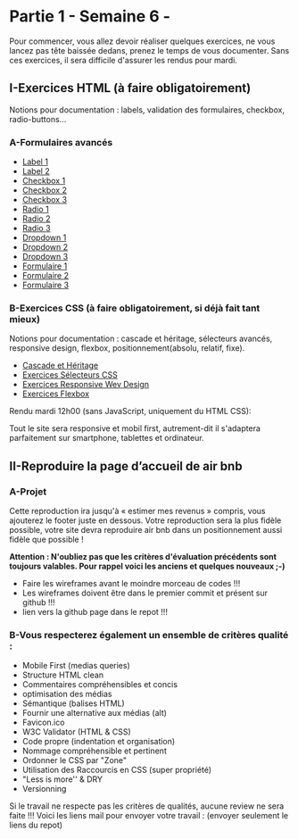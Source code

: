 # Partie 1 - Semaine 6 - 

Pour commencer, vous allez devoir réaliser quelques exercices, ne vous lancez pas tête baissée dedans, prenez le temps de vous documenter. Sans ces exercices, il sera
difficile d'assurer les rendus pour mardi.

## I-Exercices HTML (à faire obligatoirement)

Notions pour documentation : labels, validation des formulaires, checkbox,
radio-buttons...

### A-Formulaires avancés

* [Label 1](https://skillcode.fr/exercicehtml-label1/)
* [Label 2](https://skillcode.fr/exercicehtml-label-2/)
* [Checkbox 1](https://skillcode.fr/exercicehtml-checkbox-1/)
* [Checkbox 2](https://skillcode.fr/exercicehtml-checkbox-2/)
* [Checkbox 3](https://skillcode.fr/exercicehtml-checkbox-3/)
* [Radio 1](https://skillcode.fr/exerciehtml-radio-1/)
* [Radio 2](https://skillcode.fr/exercicehtml-boutton-radio-2/)
* [Radio 3](https://skillcode.fr/exercicehtml-boutton-radio-3/)
* [Dropdown 1](https://skillcode.fr/exercicehtml-dropdown-1/)
* [Dropdown 2](https://skillcode.fr/exercicehtml-dropdown-2/)
* [Dropdown 3](https://skillcode.fr/exercicehtml-dropdown-3/)
* [Formulaire 1](https://skillcode.fr/exercicehtml-formulaire-1/)
* [Formulaire 2](https://skillcode.fr/exercicehtml-formulaire-2/)
* [Formulaire 3](https://skillcode.fr/exercicehtml-formulaire-3/)

### B-Exercices CSS (à faire obligatoirement, si déjà fait tant mieux)

Notions pour documentation : cascade et héritage, sélecteurs avancés, responsive
design, flexbox, positionnement(absolu, relatif, fixe).
* [Cascade et Héritage](https://skillcode.fr/exercice-cascade-et-heritage/)
* [Exercices Sélecteurs CSS](https://skillcode.fr/exercice-selecteurs-css-avances/)
* [Exercices Responsive Wev Design](https://skillcode.fr/exercices-responsive-web-design/)
* [Exercices Flexbox](https://skillcode.fr/exercices-flexbox/)

Rendu mardi 12h00 (sans JavaScript, uniquement du HTML CSS):

Tout le site sera responsive et mobil first, autrement-dit il s'adaptera parfaitement sur smartphone, tablettes et ordinateur.

## II-Reproduire la page d’accueil de air bnb

### A-Projet

Cette reproduction ira jusqu'à « estimer mes revenus » compris, vous ajouterez le footer juste en dessous.
Votre reproduction sera la plus fidèle possible, votre site devra reproduire air bnb dans un positionnement aussi fidèle que possible !

**Attention : N'oubliez pas que les critères d'évaluation précédents sont toujours valables. Pour rappel voici les anciens et quelques nouveaux ;-)**

* Faire les wireframes avant le moindre morceau de codes !!!
* Les wireframes doivent être dans le premier commit et présent sur github !!!
* lien vers la github page dans le repot !!!

### B-Vous respecterez également un ensemble de critères qualité :

* Mobile First (medias queries)
* Structure HTML clean
* Commentaires compréhensibles et concis
* optimisation des médias
* Sémantique (balises HTML)
* Fournir une alternative aux médias (alt)
* Favicon.ico
* W3C Validator (HTML & CSS)
* Code propre (indentation et organisation)
* Nommage compréhensible et pertinent
* Ordonner le CSS par "Zone"
* Utilisation des Raccourcis en CSS (super propriété)
* "Less is more'' & DRY
* Versionning

Si le travail ne respecte pas les critères de qualités, aucune review ne sera faite !!!
Voici les liens mail pour envoyer votre travail : (envoyer seulement le liens du repot)
